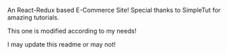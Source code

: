 An React-Redux based E-Commerce Site!
Special thanks to SimpleTut for amazing tutorials.

This one is modified according to my needs!

I may update this readme or may not!
